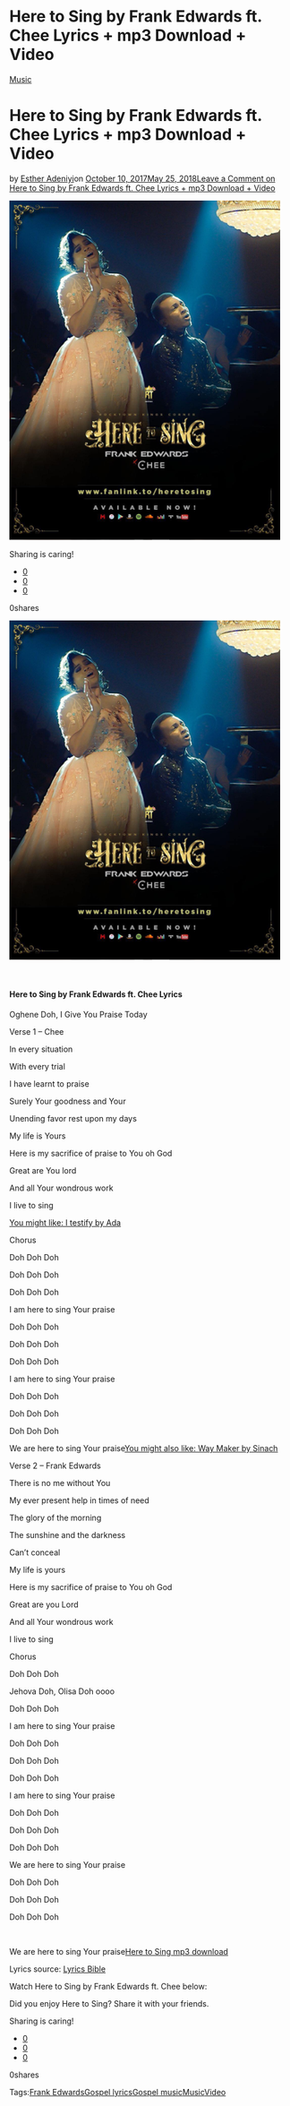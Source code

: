 # Here to Sing by Frank Edwards ft. Chee Lyrics + mp3 Download + Video

[Music](https://estheradeniyi.com/category/music/)
# Here to Sing by Frank Edwards ft. Chee Lyrics + mp3 Download + Video

by [Esther Adeniyi](https://estheradeniyi.com/author/esther-adeniyi/)on [October 10, 2017May 25, 2018](https://estheradeniyi.com/here-to-sing-by-frank-edwards-ft-chee/)[Leave a Comment on Here to Sing by Frank Edwards ft. Chee Lyrics + mp3 Download + Video](https://estheradeniyi.com/here-to-sing-by-frank-edwards-ft-chee/#respond)

![](images/HeretoSingbyFrankEdwardsft.Chee_.png)

Sharing is caring!

- [0](https://www.facebook.com/sharer/sharer.php?u=https%3A%2F%2Festheradeniyi.com%2Fhere-to-sing-by-frank-edwards-ft-chee%2F&amp;t=Here%20to%20Sing%20by%20Frank%20Edwards%20ft.%20Chee%20Lyrics%20%2B%20mp3%20Download%20%2B%20Video)
- [0](https://twitter.com/intent/tweet?text=Here%20to%20Sing%20by%20Frank%20Edwards%20ft.%20Chee%20Lyrics%20%2B%20mp3%20Download%20%2B%20Video&amp;url=https%3A%2F%2Festheradeniyi.com%2Fhere-to-sing-by-frank-edwards-ft-chee%2F)
- [0](#)

0shares

[![Here to Sing by Frank Edwards ft. Chee Lyrics](images/HeretoSingbyFrankEdwardsft.Chee_.png)](https://2.bp.blogspot.com/-V763kCXXBHA/WdzxPJHi4aI/AAAAAAAAMP0/wTlmZ4Zdc0cSrukwgrjMCGOpp7ZWThe2ACLcBGAs/s1600/Here%2Bto%2BSing%2Bby%2BFrank%2BEdwards%2Bft.%2BChee.png)

&#xA0;

#### Here to Sing by Frank Edwards ft. Chee Lyrics

Oghene Doh, I Give You Praise Today

Verse 1 &#x2013; Chee

In every situation

With every trial

I have learnt to praise

Surely Your goodness and Your

Unending favor rest upon my days

My life is Yours

Here is my sacrifice of praise to You oh God

Great are You lord

And all Your wondrous work

I live to sing

[You might like: I testify by Ada](https://www.estheradeniyi.com/i-testify-by-ada-lyrics-mp3-download)

Chorus

Doh Doh Doh

Doh Doh Doh

Doh Doh Doh

I am here to sing Your praise

Doh Doh Doh

Doh Doh Doh

Doh Doh Doh

I am here to sing Your praise

Doh Doh Doh

Doh Doh Doh

Doh Doh Doh

We are here to sing Your praise[You might also like: Way Maker by Sinach](https://www.estheradeniyi.com/way-maker-by-sinach-lyrics-mp3-download)

Verse 2 &#x2013; Frank Edwards

There is no me without You

My ever present help in times of need

The glory of the morning

The sunshine and the darkness

Can&#x2019;t conceal

My life is yours

Here is my sacrifice of praise to You oh God

Great are you Lord

And all Your wondrous work

I live to sing

Chorus

Doh Doh Doh

Jehova Doh, Olisa Doh oooo

Doh Doh Doh

I am here to sing Your praise

Doh Doh Doh

Doh Doh Doh

Doh Doh Doh

I am here to sing Your praise

Doh Doh Doh

Doh Doh Doh

Doh Doh Doh

We are here to sing Your praise

Doh Doh Doh

Doh Doh Doh

Doh Doh Doh

&#xA0;

We are here to sing Your praise[Here to Sing mp3 download](https://www.naijavibes.com.ng/2017/10/download-video-frank-edwards-here-to-sing-ft-chee-audio/)

Lyrics source: [Lyrics Bible](http://www.lyricsbible.com/2017/10/lyrics-here-to-sing-frank-edwards-ft.html)

Watch&#xA0;Here to Sing by Frank Edwards ft. Chee below:

Did you enjoy Here to Sing? Share it with your friends.

Sharing is caring!

- [0](https://www.facebook.com/sharer/sharer.php?u=https%3A%2F%2Festheradeniyi.com%2Fhere-to-sing-by-frank-edwards-ft-chee%2F&amp;t=Here%20to%20Sing%20by%20Frank%20Edwards%20ft.%20Chee%20Lyrics%20%2B%20mp3%20Download%20%2B%20Video)
- [0](https://twitter.com/intent/tweet?text=Here%20to%20Sing%20by%20Frank%20Edwards%20ft.%20Chee%20Lyrics%20%2B%20mp3%20Download%20%2B%20Video&amp;url=https%3A%2F%2Festheradeniyi.com%2Fhere-to-sing-by-frank-edwards-ft-chee%2F)
- [0](#)

0shares

Tags:[Frank Edwards](https://estheradeniyi.com/tag/frank-edwards/)[Gospel lyrics](https://estheradeniyi.com/tag/gospel-lyrics/)[Gospel music](https://estheradeniyi.com/tag/gospel-music/)[Music](https://estheradeniyi.com/tag/music/)[Video](https://estheradeniyi.com/tag/video/)